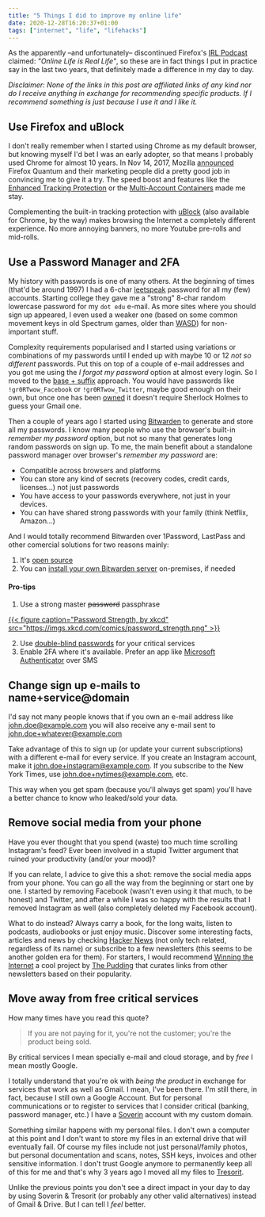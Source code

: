 ```yaml
---
title: "5 Things I did to improve my online life"
date: 2020-12-28T16:20:37+01:00
tags: ["internet", "life", "lifehacks"]
---
```


As the apparently –and unfortunately– discontinued Firefox's [IRL Podcast](https://irlpodcast.org/) claimed: _"Online Life is Real Life"_, so these are in fact things I put in practice say in the last two years, that definitely made a difference in my day to day.

_Disclaimer: None of the links in this post are affiliated links of any kind nor do I receive anything in exchange for recommending specific products. If I recommend something is just because I use it and I like it._

## Use Firefox and uBlock

I don't really remember when I started using Chrome as my default browser, but knowing myself I'd bet I was an early adopter, so that means I probably used Chrome for almost 10 years. In Nov 14, 2017, Mozilla [announced](https://blog.mozilla.org/blog/2017/11/14/introducing-firefox-quantum/) Firefox Quantum and their marketing people did a pretty good job in convincing me to give it a try. The speed boost and features like the [Enhanced Tracking Protection](https://support.mozilla.org/en-US/kb/enhanced-tracking-protection-firefox-desktop) or the [Multi-Account Containers](https://support.mozilla.org/en-US/kb/containers) made me stay.

Complementing the built-in tracking protection with [uBlock](https://ublockorigin.com/) (also available for Chrome, by the way) makes browsing the Internet a completely different experience. No more annoying banners, no more Youtube pre-rolls and mid-rolls.

## Use a Password Manager and 2FA

My history with passwords is one of many others. At the beginning of times (that'd be around 1997) I had a 6-char [leetspeak](https://en.wikipedia.org/wiki/Leet) password for all my (few) accounts. Starting college they gave me a "strong" 8-char random lowercase password for my `dot edu` e-mail. As more sites where you should sign up appeared, I even used a weaker one (based on some common movement keys in old Spectrum games, older than [WASD](https://en.wikipedia.org/wiki/Arrow_keys#WASD_keys)) for non-important stuff.

Complexity requirements popularised and I started using variations or combinations of my passwords until I ended up with maybe 10 or 12 _not so different_ passwords. Put this on top of a couple of e-mail addresses and you got me using the _I forgot my password_ option at almost every login. So I moved to the [base + suffix](https://luxsci.com/blog/security-simplified-the-basesuffix-method-for-memorable-strong-passwords.html) approach. You would have passwords like `!gr0RTwow_Facebook` or `!gr0RTwow_Twitter`, maybe good enough on their own, but once one has been [owned](https://monitor.firefox.com/) it doesn't require Sherlock Holmes to guess your Gmail one.

Then a couple of years ago I started using [Bitwarden](https://bitwarden.com/) to generate and store all my passwords. I know many people who use the browser's built-in _remember my password_ option, but not so many that generates long random passwords on sign up. To me, the main benefit about a standalone password manager over browser's _remember my password_ are:

- Compatible across browsers and platforms
- You can store any kind of secrets (recovery codes, credit cards, licenses...) not just passwords
- You have access to your passwords everywhere, not just in your devices.
- You can have shared strong passwords with your family (think Netflix, Amazon...)

And I would totally recommend Bitwarden over 1Password, LastPass and other comercial solutions for two reasons mainly:

1. It's [open source](https://github.com/bitwarden)
2. You can [install your own Bitwarden server](https://bitwarden.com/help/article/install-on-premise/) on-premises, if needed

#### Pro-tips

1. Use a strong master ~~password~~ passphrase

[{{< figure caption="Password Strength, by xkcd" src="https://imgs.xkcd.com/comics/password_strength.png" >}}](https://xkcd.com/936/)

2. Use [double-blind passwords](https://kaizoku.dev/double-blind-passwords-aka-horcruxing) for your critical services
3. Enable 2FA where it's available. Prefer an app like [Microsoft Authenticator](https://www.microsoft.com/en-us/account/authenticator) over SMS

## Change sign up e-mails to name+service@domain

I'd say not many people knows that if you own an e-mail address like john.doe@example.com you will also receive any e-mail sent to john.doe+whatever@example.com

Take advantage of this to sign up (or update your current subscriptions) with a different e-mail for every service. If you create an Instagram account, make it john.doe+instagram@example.com. If you subscribe to the New York Times, use john.doe+nytimes@example.com, etc.

This way when you get spam (because you'll always get spam) you'll have a better chance to know who leaked/sold your data.

## Remove social media from your phone

Have you ever thought that you spend (waste) too much time scrolling Instagram's feed? Ever been involved in a stupid Twitter argument that ruined your productivity (and/or your mood)?

If you can relate, I advice to give this a shot: remove the social media apps from your phone. You can go all the way from the beginning or start one by one. I started by removing Facebook (wasn't even using it that much, to be honest) and Twitter, and after a while I was so happy with the results that I removed Instagram as well (also completely deleted my Facebook account).

What to do instead? Always carry a book, for the long waits, listen to podcasts, audiobooks or just enjoy music. Discover some interesting facts, articles and news by checking [Hacker News](https://news.ycombinator.com/news) (not only tech related, regardless of its name) or subscribe to a few newsletters (this seems to be another golden era for them). For starters, I would recommend [Winning the Internet](https://pudding.cool/projects/newsletter/) a cool project by [The Pudding](https://pudding.cool/) that curates links from other newsletters based on their popularity.

## Move away from free critical services

How many times have you read this quote?

> If you are not paying for it, you're not the customer; you're the product being sold.

By critical services I mean specially e-mail and cloud storage, and by _free_ I mean mostly Google.

I totally understand that you're ok with _being the product_ in exchange for services that work as well as Gmail. I mean, I've been there. I'm still there, in fact, because I still own a Google Account. But for personal communications or to register to services that I consider critical (banking, password manager, etc.) I have a [Soverin](https://soverin.net/) account with my custom domain.

Something similar happens with my personal files. I don't own a computer at this point and I don't want to store my files in an external drive that will eventually fail. Of course my files include not just personal/family photos, but personal documentation and scans, notes, SSH keys, invoices and other sensitive information. I don't trust Google anymore to permanently keep all of this for me and that's why 3 years ago I moved all my files to [Tresorit](https://tresorit.com/).

Unlike the previous points you don't see a direct impact in your day to day by using Soverin & Tresorit (or probably any other valid alternatives) instead of Gmail & Drive. But I can tell I _feel_ better.
